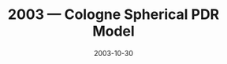 ---
title: "2003 &mdash; Cologne Spherical PDR Model"
collection: talks
type: "Talk"
tag: academic
invited: 
permalink: \talks\2003-10-30-Cologne-Spherical-PDR-Model
paperurl: 
date: "2003-10-30"
venue: "NANTEN2 Project Meeting"
location: "Cologne, Germany"
---